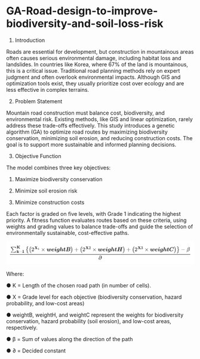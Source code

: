 # GA-Road-design-to-improve-biodiversity-and-soil-loss-risk

1. Introduction

  Roads are essential for development, but construction in mountainous areas often causes serious environmental damage, including habitat loss and landslides. In countries like Korea, where 67% of the land is mountainous, this is a critical issue. Traditional road planning methods rely on expert judgment and often overlook environmental impacts. Although GIS and optimization tools exist, they usually prioritize cost over ecology and are less effective in complex terrains.

2. Problem Statement

  Mountain road construction must balance cost, biodiversity, and environmental risk. Existing methods, like GIS and linear optimization, rarely address these trade-offs effectively. This study introduces a genetic algorithm (GA) to optimize road routes by maximizing biodiversity conservation, minimizing soil erosion, and reducing construction costs. The goal is to support more sustainable and informed planning decisions.

3. Objective Function

  The model combines three key objectives:

1. Maximize biodiversity conservation

2. Minimize soil erosion risk

3. Minimize construction costs

Each factor is graded on five levels, with Grade 1 indicating the highest priority. A fitness function evaluates routes based on these criteria, using weights and grading values to balance trade-offs and guide the selection of environmentally sustainable, cost-effective paths.

![Objective Function](objectivefx.png)

Where:

● K = Length of the chosen road path (in number of cells).

● X = Grade level for each objective (biodiversity conservation, hazard probability, and
low-cost areas)

● weightB, weightH, and weightC represent the weights for biodiversity conservation,
hazard probability (soil erosion), and low-cost areas, respectively.

● β = Sum of values along the direction of the path

● ∂ = Decided constant
